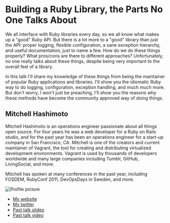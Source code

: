 # Building a Ruby Library, the Parts No One Talks About

We all interface with Ruby libraries every day, so we all know what makes up a "good" Ruby API. But there is a lot more to a "good" library than just the API: proper logging, flexible configuration, a sane exception hierarchy, and useful documentation, just to name a few. How do we do these things properly? What pros/cons are there to different approaches? Unfortunately, no one really talks about these things, despite being very important to the overall feel of a library.

In this talk I'll share my knowledge of these things from being the maintainer of popular Ruby applications and libraries. I'll show you the idiomatic Ruby way to do logging, configuration, exception handling, and much much more. But don't worry, I won't just be preaching, I'll show you the reasons why these methods have become the community approved way of doing things.

## Mitchell Hashimoto

Mitchell Hashimoto is an operations engineer passionate about all things open source. For four years he was a web developer for a Ruby on Rails studio, and for the past year has been an operations engineer for a start-up company in San Francisco, CA. Mitchell is one of the creators and current maintainer of Vagrant, the tool for creating and distributing virtualized development environments. Vagrant is used by thousands of developers worldwide and many large companies including Tumblr, GitHub, LivingSocial, and more.

Mitchell has spoken at many conferences in the past year, including FOSDEM, RubyConf 2011, DevOpsDays in Sweden, and more.

![Profile picture](http://www.gravatar.com/avatar/54079122b67de9677c1f93933ce8b63a)

- [My website](https://github.com/mitchellh)
- [My twitter](https://twitter.com/#!/mitchellh)
- [Past talk slides](http://speakerdeck.com/u/mitchellh/p/the-wide-range-of-devops)
- [Past talk video](http://vimeo.com/31367609)
